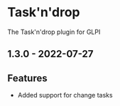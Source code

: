 # Task'n'drop
The Task'n'drop plugin for GLPI

## 1.3.0 - 2022-07-27
## Features
- Added support for change tasks